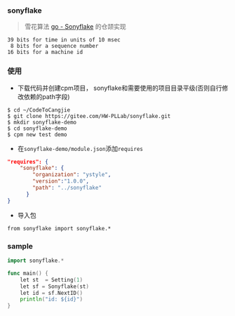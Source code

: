 ### sonyflake
>雪花算法 [go - Sonyflake](https://github.com/sony/sonyflake) 的仓颉实现

    39 bits for time in units of 10 msec
     8 bits for a sequence number
    16 bits for a machine id

### 使用
- 下载代码并创建cpm项目， sonyflake和需要使用的项目目录平级(否则自行修改依赖的path字段)
```shell
$ cd ~/CodeToCangjie
$ git clone https://gitee.com/HW-PLLab/sonyflake.git
$ mkdir sonyflake-demo
$ cd sonyflake-demo
$ cpm new test demo
```
- 在`sonyflake-demo/module.json`添加`requires`
```json
"requires": {
	"sonyflake": {
		"organization": "ystyle",
		"version":"1.0.0",
		"path": "../sonyflake"
	  }
}
```
- 导入包
```cj
from sonyflake import sonyflake.*
```

### sample
```go
import sonyflake.*

func main() {
    let st  = Setting(1)
    let sf = Sonyflake(st)
    let id = sf.NextID()
    println("id: ${id}")
}
```